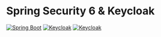 # Spring Security 6 & Keycloak
[![Spring Boot](https://www.vectorlogo.zone/logos/springio/springio-icon.svg)](https://spring.io/projects/spring-boot)
[![Keycloak](https://www.keycloak.org/resources/images/logo.svg)](https://www.keycloak.org/)
[![Keycloak](https://www.vectorlogo.zone/logos/java/java-ar21.svg)](https://spring.io/projects/spring-boot)